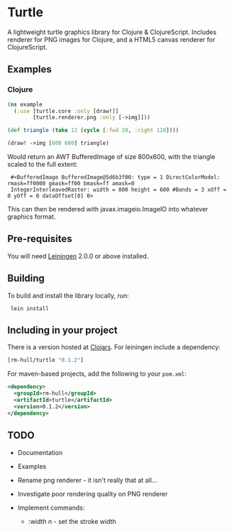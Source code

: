 Turtle
======

A lightweight turtle graphics library for Clojure &amp; ClojureScript. 
Includes renderer for PNG images for Clojure, and a HTML5 canvas renderer
for ClojureScript.

Examples
--------

### Clojure

```clojure
(ns example
  (:use [turtle.core :only [draw!]]
        [turtle.renderer.png :only [->img]]))

(def triangle (take 12 (cycle [:fwd 20, :right 120]))) 

(draw! ->img [800 600] triangle)
```

Would return an AWT BufferedImage of size 800x600, with the triangle scaled 
to the full extent:

     #<BufferedImage BufferedImage@5d6b3f00: type = 1 DirectColorModel: rmask=ff0000 gmask=ff00 bmask=ff amask=0 
     IntegerInterleavedRaster: width = 800 height = 600 #Bands = 3 xOff = 0 yOff = 0 dataOffset[0] 0>

This can then be rendered with javax.imageio.ImageIO into whatever graphics format.

Pre-requisites
--------------
You will need [Leiningen][1] 2.0.0 or above installed.

Building
--------
To build and install the library locally, run:

     lein install

Including in your project
-------------------------
There is a version hosted at [Clojars][2]. For leiningen include a dependency:

```clojure
[rm-hull/turtle "0.1.2"]
```
    
For maven-based projects, add the following to your `pom.xml`:

```xml
<dependency>
  <groupId>rm-hull</groupId>
  <artifactId>turtle</artifactId>
  <version>0.1.2</version>
</dependency>
```
    
TODO
----

* Documentation

* Examples

* Rename png renderer - it isn't really that at all...

* Investigate poor rendering quality on PNG renderer

* Implement commands: 
    - :width _n_ - set the stroke width

[1]: https://github.com/technomancy/leiningen
[2]: https://clojars.org/rm-hull/turtle
